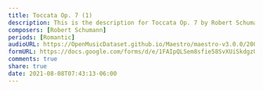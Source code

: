 ```yaml
---
title: Toccata Op. 7 (1)
description: This is the description for Toccata Op. 7 by Robert Schumann
composers: [Robert Schumann]
periods: [Romantic]
audioURL: https://OpenMusicDataset.github.io/Maestro/maestro-v3.0.0/2006/MIDI-Unprocessed_06_R1_2006_01-04_ORIG_MID--AUDIO_06_R1_2006_02_Track02_wav.midi
formURL: https://docs.google.com/forms/d/e/1FAIpQLSem8sfie58SvXUiSkdgzU3Y9aTG7kG2zFc_bJLESilwPDj8Jw/viewform
comments: true
share: true
date: 2021-08-08T07:43:13-06:00
---
```

